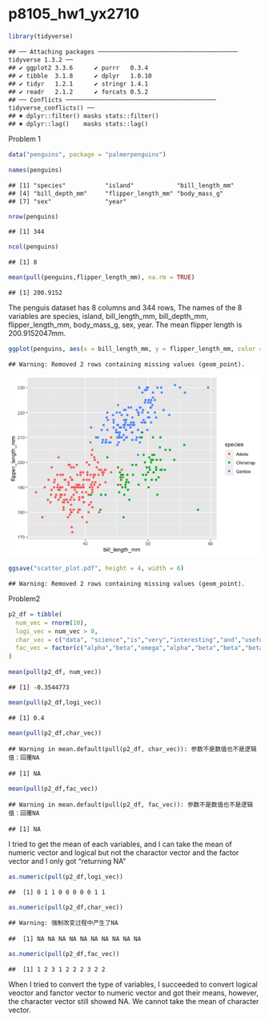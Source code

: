 p8105_hw1_yx2710
================

``` r
library(tidyverse)
```

    ## ── Attaching packages ─────────────────────────────────────── tidyverse 1.3.2 ──
    ## ✔ ggplot2 3.3.6      ✔ purrr   0.3.4 
    ## ✔ tibble  3.1.8      ✔ dplyr   1.0.10
    ## ✔ tidyr   1.2.1      ✔ stringr 1.4.1 
    ## ✔ readr   2.1.2      ✔ forcats 0.5.2 
    ## ── Conflicts ────────────────────────────────────────── tidyverse_conflicts() ──
    ## ✖ dplyr::filter() masks stats::filter()
    ## ✖ dplyr::lag()    masks stats::lag()

Problem 1

``` r
data("penguins", package = "palmerpenguins")
```

``` r
names(penguins)
```

    ## [1] "species"           "island"            "bill_length_mm"   
    ## [4] "bill_depth_mm"     "flipper_length_mm" "body_mass_g"      
    ## [7] "sex"               "year"

``` r
nrow(penguins)
```

    ## [1] 344

``` r
ncol(penguins)
```

    ## [1] 8

``` r
mean(pull(penguins,flipper_length_mm), na.rm = TRUE)
```

    ## [1] 200.9152

The penguis dataset has 8 columns and 344 rows, The names of the 8
variables are species, island, bill_length_mm, bill_depth_mm,
flipper_length_mm, body_mass_g, sex, year. The mean flipper length is
200.9152047mm.

``` r
ggplot(penguins, aes(x = bill_length_mm, y = flipper_length_mm, color = species)) + geom_point()
```

    ## Warning: Removed 2 rows containing missing values (geom_point).

![](p8105_hw1_yx2710_files/figure-gfm/unnamed-chunk-3-1.png)<!-- -->

``` r
ggsave("scatter_plot.pdf", height = 4, width = 6)
```

    ## Warning: Removed 2 rows containing missing values (geom_point).

Problem2

``` r
p2_df = tibble(
  num_vec = rnorm(10),
  logi_vec = num_vec > 0,
  char_vec = c("data", "science","is","very","interesting","and","useful","as","well","yeah"),
  fac_vec = factor(c("alpha","beta","omega","alpha","beta","beta","beta","omega","beta","beta"))
)
```

``` r
mean(pull(p2_df, num_vec))
```

    ## [1] -0.3544773

``` r
mean(pull(p2_df,logi_vec))
```

    ## [1] 0.4

``` r
mean(pull(p2_df,char_vec))
```

    ## Warning in mean.default(pull(p2_df, char_vec)): 参数不是数值也不是逻辑值：回覆NA

    ## [1] NA

``` r
mean(pull(p2_df,fac_vec))
```

    ## Warning in mean.default(pull(p2_df, fac_vec)): 参数不是数值也不是逻辑值：回覆NA

    ## [1] NA

I tried to get the mean of each variables, and I can take the mean of
numeric vector and logical but not the charactor vector and the factor
vector and I only got “returning NA”

``` r
as.numeric(pull(p2_df,logi_vec))
```

    ##  [1] 0 1 1 0 0 0 0 0 1 1

``` r
as.numeric(pull(p2_df,char_vec))
```

    ## Warning: 强制改变过程中产生了NA

    ##  [1] NA NA NA NA NA NA NA NA NA NA

``` r
as.numeric(pull(p2_df,fac_vec))
```

    ##  [1] 1 2 3 1 2 2 2 3 2 2

When I tried to convert the type of variables, I succeeded to convert
logical veoctor and fanctor vector to numeric vector and got their
means, however, the character vector still showed NA. We cannot take the
mean of character vector.
